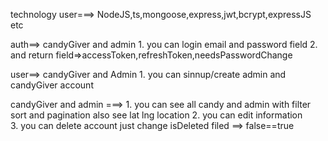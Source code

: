technology user===> NodeJS,ts,mongoose,express,jwt,bcrypt,expressJS etc

auth==> candyGiver and admin
       1. you can login email and password field 
       2. and return field=>accessToken,refreshToken,needsPasswordChange


user==> candyGiver and Admin
       1. you can sinnup/create admin and candyGiver account
       

candyGiver and admin ===>
       1. you can see all candy and admin with filter sort and pagination also 
          see lat lng location
       2. you can edit information       
       3. you can delete account just change isDeleted filed ==> false==true
           